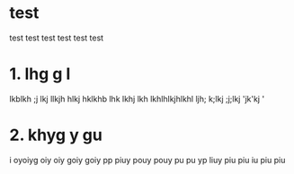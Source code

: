 # test
test test test test test test 

# 1. lhg g l
lkblkh ;j lkj llkjh hlkj
hklkhb lhk lkhj lkh lkhlhlkjhlkhl
ljh; k;lkj ;j;lkj 'jk'kj '

# 2. khyg y gu
i oyoiyg oiy oiy goiy goiy 
pp piuy pouy pouy pu pu yp
liuy piu piu iu piu piu
